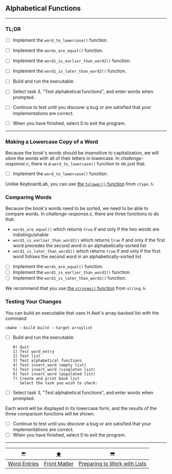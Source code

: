 ## Alphabetical Functions

---

### TL;DR

- [ ] Implement the `word_to_lowercase()` function.
- [ ] Implement the `words_are_equal()` function.
- [ ] Implement the `word1_is_earlier_than_word2()` function.
- [ ] Implement the `word1_is_later_than_word2()` function.


- [ ] Build and run the executable.
- [ ] Select task 3, "Test alphabetical functions", and enter words when prompted.
- [ ] Continue to test until you discover a bug or are satisfied that your implementations are correct.
- [ ] When you have finished, select 0 to exit the program.

---

### Making a Lowercase Copy of a Word

Because the book's words should be insensitive to capitalization, we will store the words with all of their letters in lowercase.
In *challenge-response.c*, there is a `word_to_lowercase()` function to do just that.

- [ ] Implement the `word_to_lowercase()` function.

Unlike KeyboardLab, you can use [the `tolower()` function](https://en.cppreference.com/w/c/string/byte/tolower) from `ctype.h`.

### Comparing Words

Because the book's words need to be sorted, we need to be able to compare words.
In *challenge-response.c*, there are three functions to do that:

- `words_are_equal()` which returns `true` if and only if the two words are indistinguishable
- `word1_is_earlier_than_word2()` which returns `true` if and only if the first word precedes the second word in an alphabetically-sorted list
- `word1_is_later_than_word2()` which returns `true` if and only if the first word follows the second word in an alphabetically-sorted list


- [ ] Implement the `words_are_equal()` function.
- [ ] Implement the `word1_is_earlier_than_word2()` function.
- [ ] Implement the `word1_is_later_than_word2()` function.

We recommend that you use [the `strncmp()` function](https://unl.grlcontent.com/compeng2e/page/appendixc#c16) <!-- [the `strncmp()` function](https://en.cppreference.com/w/c/string/byte/strncmp) --> from `string.h`.

### Testing Your Changes

You can build an executable that uses H.Awk's array-backed list with the command
```shell
cmake --build build --target arraylist
```
<!--
or, if you want to limit each `malloc()` call to no more than 32KB, then use the command \\
\verb+make arraylist "OPTION=-DHOBBLE"+
-->

- [ ] Build and run the executable.
  ```
  0) Quit
  1) Test word_entry
  2) Test list
  3) Test alphabetical functions
  4) Test insert_word (empty list)
  5) Test insert_word (singleton list)
  6) Test insert_word (populated list)
  7) Create and print book list
     Select the task you wish to check:
  ```
- [ ] Select task 3, "Test alphabetical functions", and enter words when prompted.

Each word will be displayed in its lowercase form, and the results of the three comparison functions will be shown.

- [ ] Continue to test until you discover a bug or are satisfied that your implementations are correct.
- [ ] When you have finished, select 0 to exit the program.

---

|      [⬅️](03-word-entries.md)      |      [⬆️](../README.md)      |              [➡️](05-preparing-to-work-with-lists.md)              |
|:----------------------------------:|:----------------------------:|:------------------------------------------------------------------:|
| [Word Entries](03-word-entries.md) | [Front Matter](../README.md) | [Preparing to Work with Lists](05-preparing-to-work-with-lists.md) |

